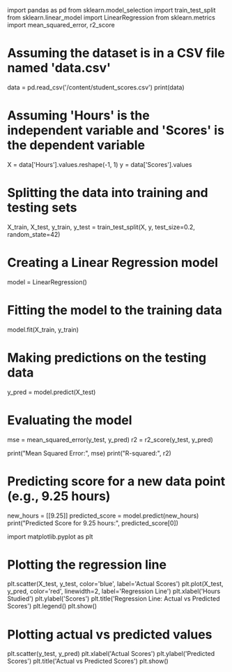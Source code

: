 import pandas as pd
from sklearn.model_selection import train_test_split
from sklearn.linear_model import LinearRegression
from sklearn.metrics import mean_squared_error, r2_score


# Assuming the dataset is in a CSV file named 'data.csv'
data = pd.read_csv('/content/student_scores.csv')
print(data)

# Assuming 'Hours' is the independent variable and 'Scores' is the dependent variable
X = data['Hours'].values.reshape(-1, 1)
y = data['Scores'].values

# Splitting the data into training and testing sets
X_train, X_test, y_train, y_test = train_test_split(X, y, test_size=0.2, random_state=42)

# Creating a Linear Regression model
model = LinearRegression()

# Fitting the model to the training data
model.fit(X_train, y_train)

# Making predictions on the testing data
y_pred = model.predict(X_test)

# Evaluating the model
mse = mean_squared_error(y_test, y_pred)
r2 = r2_score(y_test, y_pred)

print("Mean Squared Error:", mse)
print("R-squared:", r2)

# Predicting score for a new data point (e.g., 9.25 hours)
new_hours = [[9.25]]
predicted_score = model.predict(new_hours)
print("Predicted Score for 9.25 hours:", predicted_score[0])

import matplotlib.pyplot as plt

# Plotting the regression line
plt.scatter(X_test, y_test, color='blue', label='Actual Scores')
plt.plot(X_test, y_pred, color='red', linewidth=2, label='Regression Line')
plt.xlabel('Hours Studied')
plt.ylabel('Scores')
plt.title('Regression Line: Actual vs Predicted Scores')
plt.legend()
plt.show()

# Plotting actual vs predicted values
plt.scatter(y_test, y_pred)
plt.xlabel('Actual Scores')
plt.ylabel('Predicted Scores')
plt.title('Actual vs Predicted Scores')
plt.show()
